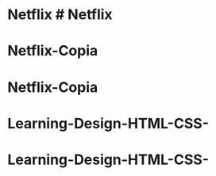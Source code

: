 # Netflix # Netflix
# Netflix-Copia
# Netflix-Copia
# Learning-Design-HTML-CSS-
# Learning-Design-HTML-CSS-
